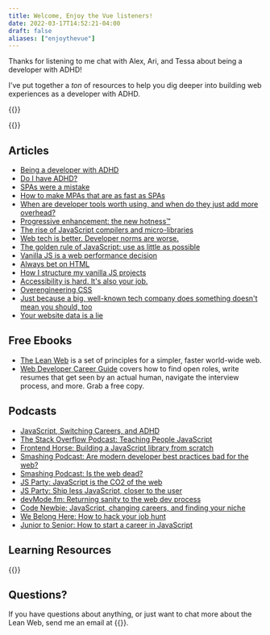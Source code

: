```yaml
---
title: Welcome, Enjoy the Vue listeners!
date: 2022-03-17T14:52:21-04:00
draft: false
aliases: ["enjoythevue"]
---
```


Thanks for listening to me chat with Alex, Ari, and Tessa about being a developer with ADHD!

I've put together a _ton_ of resources to help you dig deeper into building web experiences as a developer with ADHD.

{{<cta for="funnel">}}


{{<mailchimp intro="true">}}


## Articles

- [Being a developer with ADHD](/being-a-developer-with-adhd/)
- [Do I have ADHD?](/do-i-have-adhd/)
- [SPAs were a mistake](/spas-were-a-mistake/)
- [How to make MPAs that are as fast as SPAs](/how-to-make-mpas-that-are-as-fast-as-spas/)
- [When are developer tools worth using, and when do they just add more overhead?](/when-are-developer-worth-using-and-when-do-they-just-add-more-overhead/)
- [Progressive enhancement: the new hotness™](/progressive-enhancement-the-new-hotness/)
- [The rise of JavaScript compilers and micro-libraries](/the-rise-of-javascript-compilers-and-micro-libraries/)
- [Web tech is better. Developer norms are worse.](/web-tech-is-better.-developer-norms-are-worse./)
- [The golden rule of JavaScript: use as little as possible](/the-golden-rule-of-javascript-use-as-little-as-possible/)
- [Vanilla JS is a web performance decision](/vanilla-js-is-a-web-performance-decision/)
- [Always bet on HTML](/always-bet-on-html/)
- [How I structure my vanilla JS projects](/how-i-structure-my-javascript-projects-in-2022/)
- [Accessibility is hard. It's also your job.](/accessibility-is-hard.-its-also-your-job./)
- [Overengineering CSS](/overengineering-css/)
- [Just because a big, well-known tech company does something doesn't mean you should, too](/just-because-a-big-well-known-tech-company-does-something-doesnt-mean-you-should-too/)
- [Your website data is a lie](/your-website-data-is-a-lie/)


## Free Ebooks

- [The Lean Web](https://leanweb.dev/) is a set of principles for a simpler, faster world-wide web.
- [Web Developer Career Guide](/career-guide/) covers how to find open roles, write resumes that get seen by an actual human, navigate the interview process, and more. Grab a free copy.


## Podcasts

- [JavaScript, Switching Careers, and ADHD](https://www.youtube.com/watch?v=GDf7nXKmeZI)
- [The Stack Overflow Podcast: Teaching People JavaScript](https://stackoverflow.blog/2021/12/21/podcast-402-teaching-developers-about-the-most-lightweight-web-framework-around-vanillajs/)
- [Frontend Horse: Building a JavaScript library from scratch](https://frontend.horse/episode/building-a-javascript-library-from-scratch)
- [Smashing Podcast: Are modern developer best practices bad for the web?](https://podcast.smashingmagazine.com/episodes/are-modern-best-practices-bad-for-the-web-with-chris-ferdinandi)
- [Smashing Podcast: Is the web dead?](https://podcast.smashingmagazine.com/episodes/is-the-web-dead-with-chris-ferdinandi)
- [JS Party: JavaScript is the CO2 of the web](https://changelog.com/jsparty/80)
- [JS Party: Ship less JavaScript, closer to the user](https://changelog.com/jsparty/199)
- [devMode.fm: Returning sanity to the web dev process](https://devmode.fm/episodes/returning-sanity-to-the-webdev-process?mc_cid=d0351d5f34&mc_eid=7dddaa071c)
- [Code Newbie: JavaScript, changing careers, and finding your niche](https://www.codenewbie.org/podcast/what-is-vanilla-js-and-how-can-it-help-you)
- [We Belong Here: How to hack your job hunt](https://webelongpodcast.com/episodes/chris-ferdinandi-how-to-hack-your-job-hunt.html)
- [Junior to Senior: How to start a career in JavaScript](https://juniortosenior.io/9)


## Learning Resources

{{<cta for="products">}}


## Questions?

If you have questions about anything, or just want to chat more about the Lean Web, send me an email at {{<email>}}.